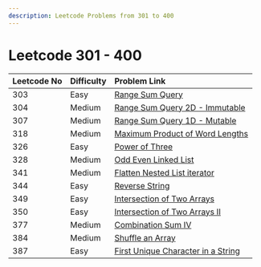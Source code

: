 ```yaml
---
description: Leetcode Problems from 301 to 400
---
```


# Leetcode 301 - 400



| Leetcode No | Difficulty | Problem Link |
| :--- | :--- | :--- |
| 303 | Easy | [Range Sum Query](../leetcode-easy/leetcode-303-range-sum-query-immutable.md) |
| 304 | Medium | [Range Sum Query 2D - Immutable](../leetcode-medium/leetcode-304-range-sum-query-2d-immutable.md) |
| 307 | Medium | [Range Sum Query 1D - Mutable](../leetcode-medium/leetcode-307-range-sum-query-mutable.md) |
| 318 | Medium | [Maximum Product of Word Lengths](../leetcode-medium/leetcode-318-maximum-product-of-word-lengths.md) |
| 326 | Easy | [Power of Three](../leetcode-easy/leetcode-326-power-of-three.md) |
| 328 | Medium | [Odd Even Linked List](../leetcode-medium/leetcode-328-odd-even-linked-list.md) |
| 341 | Medium | [Flatten Nested List iterator](../leetcode-medium/leetcode-341-flatten-nested-list-iterator.md) |
| 344 | Easy | [Reverse String](../leetcode-easy/leetcode-344-reverse-string.md) |
| 349 | Easy | [Intersection of Two Arrays](../leetcode-easy/leetcode-349-intersection-of-two-arrays.md) |
| 350 | Easy | [Intersection of Two Arrays II](../leetcode-easy/leetcode-350-intersection-of-two-array-ii.md) |
| 377 | Medium | [Combination Sum IV](../leetcode-medium/leetcode-377-combination-sum-iv.md) |
| 384 | Medium | [Shuffle an Array](../leetcode-medium/leetcode-384-shuffle-an-array.md) |
| 387 | Easy | [First Unique Character in a String](../leetcode-easy/leetcode-387-first-unique-character-in-a-string.md) |

